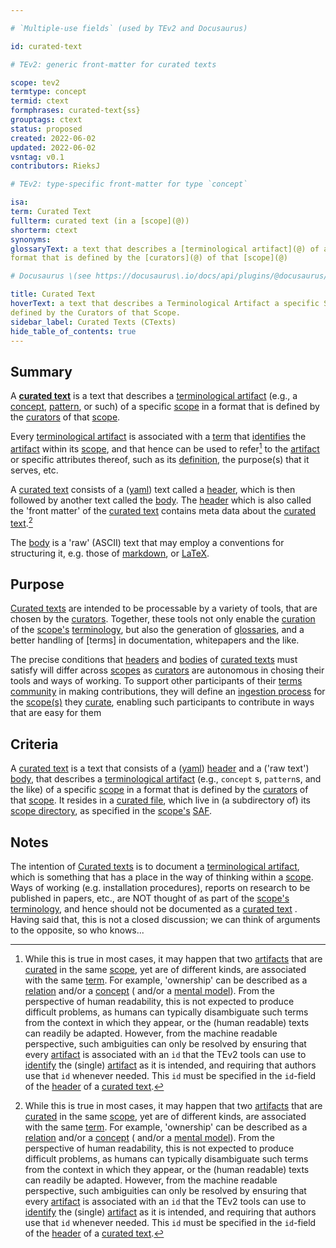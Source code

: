```yaml
---

# `Multiple-use fields` (used by TEv2 and Docusaurus)

id: curated-text

# TEv2: generic front-matter for curated texts

scope: tev2
termtype: concept
termid: ctext
formphrases: curated-text{ss}
grouptags: ctext
status: proposed
created: 2022-06-02
updated: 2022-06-02
vsntag: v0.1
contributors: RieksJ

# TEv2: type-specific front-matter for type `concept`

isa:
term: Curated Text
fullterm: curated text (in a [scope](@))
shorterm: ctext
synonyms:
glossaryText: a text that describes a [terminological artifact](@) of a specific [scope](@) in a
format that is defined by the [curators](@) of that [scope](@)

# Docusaurus \(see https://docusaurus\.io/docs/api/plugins/@docusaurus/plugin-content-docs#markdown-front-matter\):

title: Curated Text
hoverText: a text that describes a Terminological Artifact a specific Scope in a format that is
defined by the Curators of that Scope.
sidebar_label: Curated Texts (CTexts)
hide_table_of_contents: true
---
```


## Summary

A **[curated text](@)** is a text that describes a [terminological artifact](@) (e.g.,
a [concept](@), [pattern](@), or such) of a specific [scope](@) in a format that is defined by
the [curators](@) of that [scope](@).

Every [terminological artifact](@) is associated with a [term](@) that [identifies](@)
the [artifact](terminological-artifact@) within its [scope](@), and that hence can be used to
refer[^1] to the [artifact](terminological-artifact@) or specific attributes thereof, such as
its [definition](@), the purpose(s) that it serves, etc.

[^1]: While this is true in most cases, it may happen that two [artifacts](terminological-artifact@)
that are [curated](@) in the same [scope](@), yet are of different kinds, are associated with the
same [term](@). For example, 'ownership' can be described as a [relation](@) and/or a [concept](@) (
and/or a [mental model](@)). From the perspective of human readability, this is not expected to
produce difficult problems, as humans can typically disambiguate such terms from the context in
which they appear, or the (human readable) texts can readily be adapted. However, from the machine
readable perspective, such ambiguities can only be resolved by ensuring that
every [artifact](terminological-artifact@) is associated with an `id` that the TEv2 tools can use
to [identify](@) the (single) [artifact](terminological-artifact@) as it is intended, and requiring
that authors use that `id` whenever needed. This `id` must be specified in the `id`-field of
the [header](@) of a [curated text](@).

A [curated text](@) consists of a ([yaml](https://yaml.org/spec/1.2.2/)) text called a [header](@),
which is then followed by another text called the [body](@). The [header](@) which is also called
the 'front matter' of the [curated text](@) contains meta data about the [curated text](@).[^1]

[^1]: This 'front matter' may also be used to contain data that *could* have been part of
the [body](@), but for which it is more convenient to make it part of the 'front matter'.

The [body](@) is a 'raw' (ASCII) text that may employ a conventions for structuring it, e.g. those
of [markdown](https://www.markdownguide.org/basic-syntax/),
or [LaTeX](https://www.latex-project.org/help/documentation/usrguide.pdf).

## Purpose

[Curated texts](@) are intended to be processable by a variety of tools, that are chosen by
the [curators](@). Together, these tools not only enable the [curation](@) of
the [scope's](@) [terminology](@), but also the generation of [glossaries](@), and a better handling
of [terms] in documentation, whitepapers and the like.

The precise conditions that [headers](@) and [bodies](@) of [curated texts](@) must satisfy will
differ across [scopes](@) as [curators](@) are autonomous in chosing their tools and ways of
working. To support other participants of their [terms community](@) in making contributions, they
will define an [ingestion process](@) for the [scope(s)](@) they [curate](@), enabling such
participants to contribute in ways that are easy for them

## Criteria

A [curated text](@) is a text that consists of a ([yaml](https://yaml.org/spec/1.2.2/)) [header](@)
and a ('raw text') [body](@), that describes a [terminological artifact](@) (e.g., `concept`
s, `pattern`s, and the like) of a specific [scope](@) in a format that is defined by
the [curators](@) of that [scope](@). It resides in a [curated file](@), which live in (a
subdirectory of) its [scope directory](@), as specified in the [scope's](@) [SAF](@).

## Notes

The intention of [Curated texts](@) is to document a [terminological artifact](@), which is
something that has a place in the way of thinking within a [scope](@). Ways of working (e.g.
installation procedures), reports on research to be published in papers, etc., are NOT thought of as
part of the [scope's](@) [terminology](@), and hence should not be documented as a [curated text](@)
. Having said that, this is not a closed discussion; we can think of arguments to the opposite, so
who knows...
